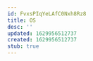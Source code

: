 ```yaml
---
id: FvxsPIqYeLAfC0Nxh8Rz8
title: OS
desc: ''
updated: 1629956512737
created: 1629956512737
stub: true
---
```


